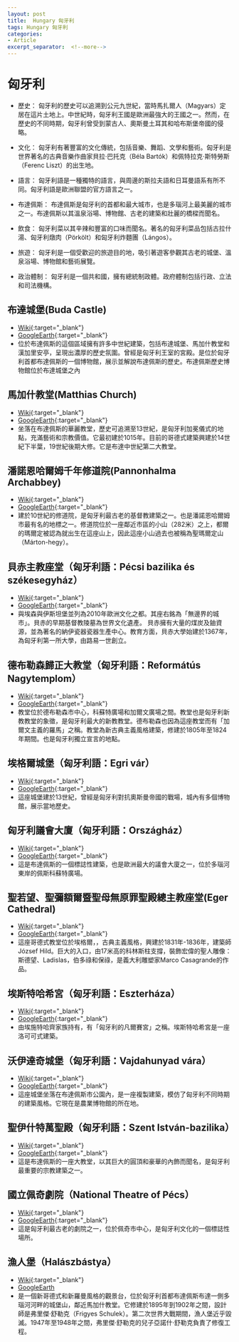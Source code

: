 ```yaml
---
layout: post
title:  Hungary 匈牙利
tags: Hungary 匈牙利 
categories:
- Article
excerpt_separator:  <!--more-->
---
```

# 匈牙利
- 歷史： 匈牙利的歷史可以追溯到公元九世紀，當時馬扎爾人（Magyars）定居在這片土地上。中世紀時，匈牙利王國是歐洲最強大的王國之一。然而，在歷史的不同時期，匈牙利曾受到蒙古人、奧斯曼土耳其和哈布斯堡帝國的侵略。

- 文化： 匈牙利有著豐富的文化傳統，包括音樂、舞蹈、文學和藝術。匈牙利是世界著名的古典音樂作曲家貝拉·巴托克（Béla Bartók）和佩特拉克·斯特勞斯（Ferenc Liszt）的出生地。

- 語言： 匈牙利語是一種獨特的語言，與周邊的斯拉夫語和日耳曼語系有所不同。匈牙利語是歐洲聯盟的官方語言之一。

- 布達佩斯： 布達佩斯是匈牙利的首都和最大城市，也是多瑙河上最美麗的城市之一。布達佩斯以其溫泉浴場、博物館、古老的建築和壯麗的橋樑而聞名。

- 飲食： 匈牙利菜以其辛辣和豐富的口味而聞名。著名的匈牙利菜品包括古拉什湯、匈牙利燉肉（Pörkölt）和匈牙利炸麵團（Lángos）。

- 旅遊： 匈牙利是一個受歡迎的旅遊目的地，吸引著遊客參觀其古老的城堡、溫泉浴場、博物館和藝術展覽。

- 政治體制： 匈牙利是一個共和國，擁有總統制政體。政府體制包括行政、立法和司法機構。

## 布達城堡(Buda Castle)
- [Wiki](https://zh.wikipedia.org/zh-tw/%E5%B8%83%E9%81%94%E4%BD%A9%E6%96%AF%E6%AD%B7%E5%8F%B2%E5%8D%9A%E7%89%A9%E9%A4%A8 "Wiki"){:target="_blank"} 
- [GoogleEarth](https://earth.google.com/web/search/Buda+Castle+District/@47.49496412,19.03916648,155.66942567a,770.0505215d,35y,2.06163563h,63.68036301t,0r/ "GoogleEarth"){:target="_blank"} 
- 位於布達佩斯的這個區域擁有許多中世紀建築，包括布達城堡、馬加什教堂和漢加里安亭，呈現出濃厚的歷史氛圍。曾經是匈牙利王室的宮殿。是位於匈牙利首都布達佩斯的一個博物館，展示並解說布達佩斯的歷史。布達佩斯歷史博物館位於布達城堡之內

## 馬加什教堂(Matthias Church)
- [Wiki](https://zh.wikipedia.org/wiki/馬加什教堂 "Wiki"){:target="_blank"} 
- [GoogleEarth](https://earth.google.com/web/search/Matthias+Church/@47.50161897,19.03427944,166.26546414a,287.44768333d,35y,0.93481634h,55.76151248t,-0r/ "GoogleEarth"){:target="_blank"} 
- 坐落在布達佩斯的華麗教堂，歷史可追溯至13世紀，是匈牙利加冕儀式的地點，充滿藝術和宗教價值。它最初建於1015年。目前的哥德式建築興建於14世紀下半葉，19世紀後期大修。它是布達中世紀第二大教堂。

## 潘諾恩哈爾姆千年修道院(Pannonhalma Archabbey)
- [Wiki](https://zh.wikipedia.org/zh-tw/%E6%BD%98%E8%AB%BE%E6%81%A9%E5%93%88%E7%88%BE%E5%A7%86%E5%8D%83%E5%B9%B4%E4%BF%AE%E9%81%93%E9%99%A2 "Wiki"){:target="_blank"} 
- [GoogleEarth](https://earth.google.com/web/search/Pannonhalma+Archabbey/@47.55219016,17.76102709,265.63248764a,750.95560991d,34.99999966y,6.29515549h,54.58969084t,0r/ "GoogleEarth"){:target="_blank"} 
- 建於10世紀的修道院，是匈牙利最古老的基督教建築之一。也是潘諾恩哈爾姆市最有名的地標之一。修道院位於一座鄰近市區的小山（282米）之上，都爾的瑪爾定被認為就出生在這座山上，因此這座小山過去也被稱為聖瑪爾定山（Márton-hegy）。

## 貝赤主教座堂（匈牙利語：Pécsi bazilika és székesegyház）
- [Wiki](https://zh.wikipedia.org/wiki/%E4%BD%A9%E5%A5%87%E4%B8%BB%E6%95%99%E5%BA%A7%E5%A0%82 "Wiki"){:target="_blank"} 
- [GoogleEarth](https://earth.google.com/web/search/P%c3%a9cs,+%e5%8c%88%e7%89%99%e5%88%a9/@46.07841971,18.22372523,166.01410056a,418.47554299d,35y,0.99957753h,61.9490126t,0r/ "GoogleEarth"){:target="_blank"} 
- 與埃森與伊斯坦堡並列為2010年歐洲文化之都。其座右銘為「無邊界的城市」。貝赤的早期基督教陵墓為世界文化遺產。
貝赤擁有大量的煤炭及鈾資源，並為著名的納伊瓷器瓷器生產中心。教育方面，貝赤大學始建於1367年，為匈牙利第一所大學，由路易一世創立。

## 德布勒森歸正大教堂（匈牙利語：Reformátús Nagytemplom）
- [Wiki](https://zh.wikipedia.org/zh-tw/%E5%BE%B7%E5%B8%83%E5%8B%92%E6%A3%AE%E6%AD%B8%E6%AD%A3%E5%A4%A7%E6%95%99%E5%A0%82 "Wiki"){:target="_blank"} 
- [GoogleEarth](https://earth.google.com/web/search/P%c3%a9cs,+%e5%8c%88%e7%89%99%e5%88%a9/@47.53145021,21.62497192,132.80101677a,267.71293094d,34.99999969y,-4.29326695h,60.11202889t,0r/ "GoogleEarth"){:target="_blank"} 
- 教堂位於德布勒森市中心，科蘇特廣場和加爾文廣場之間。教堂也是匈牙利新教教堂的象徵，是匈牙利最大的新教教堂。德布勒森也因為這座教堂而有「加爾文主義的羅馬」之稱。教堂為新古典主義風格建築，修建於1805年至1824年期間。也是匈牙利獨立宣言的地點。

## 埃格爾城堡（匈牙利語：Egri vár）
- [Wiki](https://zh.wikipedia.org/zh-tw/%E5%9F%83%E6%A0%BC%E7%88%BE%E5%9F%8E%E5%A0%A1 "Wiki"){:target="_blank"} 
- [GoogleEarth](https://earth.google.com/web/search/Eger+Castle/@47.90405293,20.38003662,180.4822773a,277.83034708d,34.99999969y,-2.84973035h,18.82795317t,0r/ "GoogleEarth"){:target="_blank"} 
- 這座城堡建於13世紀，曾經是匈牙利對抗奧斯曼帝國的戰場，城內有多個博物館，展示當地歷史。

## 匈牙利議會大廈（匈牙利語：Országház）
- [Wiki](https://zh.wikipedia.org/zh-tw/%E5%8C%88%E7%89%99%E5%88%A9%E8%AE%AE%E4%BC%9A%E5%A4%A7%E5%8E%A6 "Wiki"){:target="_blank"} 
- [GoogleEarth](https://earth.google.com/web/search/Hungarian+Parliament+Building,+Budapest/@47.5068892,19.04530667,134.2098831a,824.22389533d,34.99999965y,61.5109127h,72.60948382t,0r/ "GoogleEarth"){:target="_blank"} 
- 這是布達佩斯的一個標誌性建築，也是歐洲最大的議會大廈之一，位於多瑙河東岸的佩斯科蘇特廣場。

## 聖若望、聖彌額爾暨聖母無原罪聖殿總主教座堂(Eger Cathedral)
- [Wiki](https://zh.wikipedia.org/zh-tw/%E5%9C%A3%E8%8B%A5%E6%9C%9B%E3%80%81%E5%9C%A3%E5%BC%A5%E9%A2%9D%E5%B0%94%E6%9A%A8%E5%9C%A3%E6%AF%8D%E6%97%A0%E5%8E%9F%E7%BD%AA%E5%9C%A3%E6%AE%BF%E6%80%BB%E4%B8%BB%E6%95%99%E5%BA%A7%E5%A0%82 "Wiki"){:target="_blank"} 
- [GoogleEarth](https://earth.google.com/web/search/Eger+Cathedral/@47.89957485,20.37325819,174.2824579a,654.23344816d,35y,-112.71681202h,26.04272321t,0r/ "GoogleEarth"){:target="_blank"} 
- 這座哥德式教堂位於埃格爾，，古典主義風格，興建於1831年-1836年，建築師József Hild。巨大的入口，由17米高的科林斯柱支撐，裝飾宏偉的聖人雕像：斯德望、Ladislas，伯多祿和保祿，是義大利雕塑家Marco Casagrande的作品。

## 埃斯特哈希宮（匈牙利語：Eszterháza）
- [Wiki](https://zh.wikipedia.org/zh-tw/%E5%9F%83%E6%96%AF%E7%89%B9%E5%93%88%E5%B8%8C%E5%AE%AE%E6%AE%BF "Wiki"){:target="_blank"} 
- [GoogleEarth](https://earth.google.com/web/search/Esterh%c3%a1zy+Castle,+Fert%c5%91d/@47.62054685,16.87156482,130.19918198a,507.42671923d,35y,-139.43156928h,65.80165242t,0r/ "GoogleEarth"){:target="_blank"} 
- 由埃施特哈齊家族持有，有「匈牙利的凡爾賽宮」之稱。埃斯特哈希宮是一座洛可可式建築。

## 沃伊達奇城堡（匈牙利語：Vajdahunyad vára）
- [Wiki](https://zh.wikipedia.org/zh-tw/%E6%B2%83%E4%BC%8A%E9%81%94%E5%A5%87%E5%9F%8E%E5%A0%A1 "Wiki"){:target="_blank"} 
- [GoogleEarth](https://earth.google.com/web/search/Vajdahunyad+Castle,+Budapest/@47.51481147,19.08352368,113.99601389a,708.0721838d,35y,4.23919851h,57.43301076t,0r/ "GoogleEarth"){:target="_blank"} 
- 這座城堡坐落在布達佩斯市公園內，是一座複製建築，模仿了匈牙利不同時期的建築風格。它現在是農業博物館的所在地。

## 聖伊什特萬聖殿（匈牙利語：Szent István-bazilika）
- [Wiki](https://zh.wikipedia.org/zh-tw/%E5%9C%A3%E4%BC%8A%E4%BB%80%E7%89%B9%E4%B8%87%E5%9C%A3%E6%AE%BF "Wiki"){:target="_blank"} 
- [GoogleEarth](https://earth.google.com/web/search/St.+Stephens+Basilica,+Budapest/@47.50071962,19.05395077,170.08660563a,762.39741726d,35y,-2.36692594h,63.24790041t,0r/ "GoogleEarth"){:target="_blank"} 
- 這是布達佩斯的一座大教堂，以其巨大的圓頂和豪華的內飾而聞名，是匈牙利最重要的宗教建築之一。

## 國立佩奇劇院（National Theatre of Pécs）
- [Wiki](https://zh.wikipedia.org/zh-tw/%E5%9C%8B%E7%AB%8B%E4%BD%A9%E5%A5%87%E5%8A%87%E9%99%A2 "Wiki"){:target="_blank"} 
- [GoogleEarth](https://earth.google.com/web/search/National+Theatre,+P%c3%a9cs/@46.07620968,18.23043421,146.91857779a,193.52957072d,35y,162.36886537h,33.77305955t,0r/ "GoogleEarth"){:target="_blank"} 
- 這是匈牙利最古老的劇院之一，位於佩奇市中心，是匈牙利文化的一個標誌性場所。

## 漁人堡（Halászbástya）
- [Wiki](https://zh.wikipedia.org/zh-tw/%E6%B8%94%E4%BA%BA%E5%A0%A1 "Wiki"){:target="_blank"} 
- [GoogleEarth](https://earth.google.com/web/search/Buda+Castle+District/@47.50233423,19.03444602,164.17744134a,302.86760112d,34.99999932y,-83.78688849h,72.59627491t,360r/ "GoogleEarth")
- 是一個新哥德式和新羅曼風格的觀景台，位於匈牙利首都布達佩斯布達一側多瑙河河畔的城堡山，鄰近馬加什教堂。它修建於1895年到1902年之間，設計師是弗里傑·舒勒克（Frigyes Schulek）。第二次世界大戰期間，漁人堡近乎毀滅。1947年至1948年之間，弗里傑·舒勒克的兒子亞諾什·舒勒克負責了修復工程。